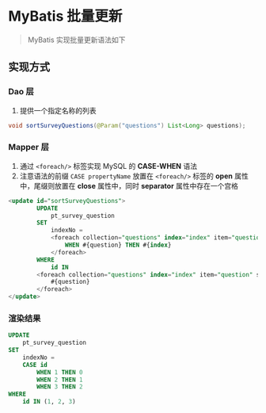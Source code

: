# MyBatis 批量更新
> MyBatis 实现批量更新语法如下  

## 实现方式
### Dao 层
1. 提供一个指定名称的列表
```java
void sortSurveyQuestions(@Param("questions") List<Long> questions);
```

### Mapper 层
1. 通过 `<foreach/>` 标签实现 MySQL 的 **CASE-WHEN** 语法
2. 注意语法的前缀 `CASE propertyName` 放置在 `<foreach/>` 标签的 **open** 属性中，尾缀则放置在 **close** 属性中，同时 **separator** 属性中存在一个宫格
```sql
<update id="sortSurveyQuestions">
		UPDATE
			pt_survey_question
		SET
			indexNo =
			<foreach collection="questions" index="index" item="question" separator=" " open="CASE id" close="END">
				WHEN #{question} THEN #{index}
			</foreach>
		WHERE
			id IN
		<foreach collection="questions" index="index" item="question" separator="," open="(" close=")">
			#{question}
		</foreach>
</update>
```

### 渲染结果
```sql
UPDATE
	pt_survey_question
SET
	indexNo = 
	CASE id
		WHEN 1 THEN 0
		WHEN 2 THEN 1
		WHEN 3 THEN 2
WHERE
	id IN (1, 2, 3)
```